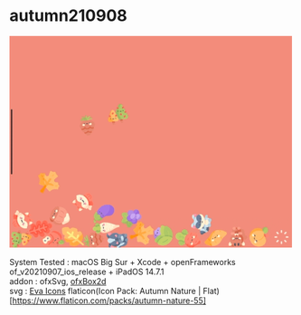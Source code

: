 # autumn210908
![](https://github.com/yuyurigi/autumn210908/blob/main/0.gif)  

System Tested : macOS Big Sur + Xcode + openFrameworks of_v20210907_ios_release + iPadOS 14.7.1  
addon : ofxSvg, [ofxBox2d](https://github.com/vanderlin/ofxBox2d)  
svg : 
[Eva Icons](https://akveo.github.io/eva-icons/#/)
flaticon(Icon Pack: Autumn Nature | Flat)[https://www.flaticon.com/packs/autumn-nature-55]
